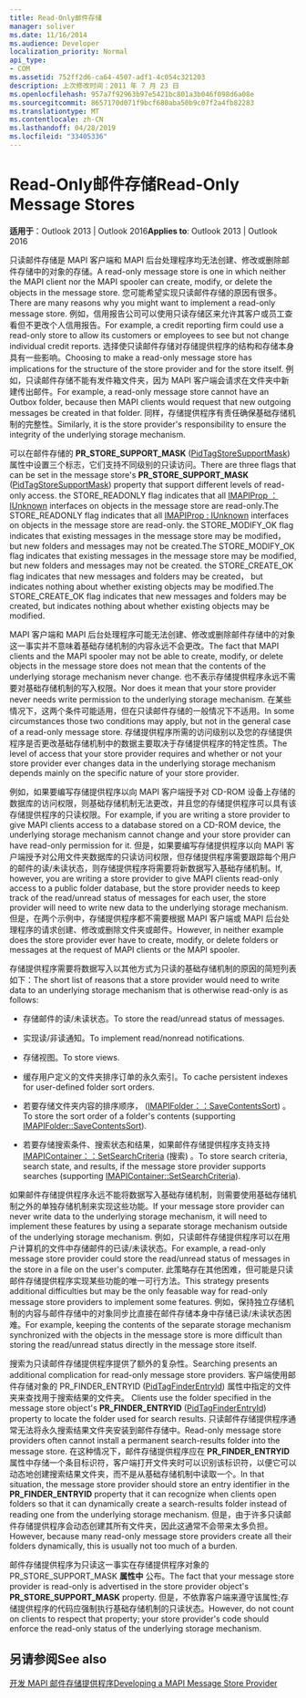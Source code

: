```yaml
---
title: Read-Only邮件存储
manager: soliver
ms.date: 11/16/2014
ms.audience: Developer
localization_priority: Normal
api_type:
- COM
ms.assetid: 752ff2d6-ca64-4507-adf1-4c054c321203
description: 上次修改时间：2011 年 7 月 23 日
ms.openlocfilehash: 957a7f92963b97e5421bc801a3b046f098d6a08e
ms.sourcegitcommit: 8657170d071f9bcf680aba50b9c07f2a4fb82283
ms.translationtype: MT
ms.contentlocale: zh-CN
ms.lasthandoff: 04/28/2019
ms.locfileid: "33405336"
---
```

# <a name="read-only-message-stores"></a><span data-ttu-id="d208e-103">Read-Only邮件存储</span><span class="sxs-lookup"><span data-stu-id="d208e-103">Read-Only Message Stores</span></span>

  
  
<span data-ttu-id="d208e-104">**适用于**：Outlook 2013 | Outlook 2016</span><span class="sxs-lookup"><span data-stu-id="d208e-104">**Applies to**: Outlook 2013 | Outlook 2016</span></span> 
  
<span data-ttu-id="d208e-105">只读邮件存储是 MAPI 客户端和 MAPI 后台处理程序均无法创建、修改或删除邮件存储中的对象的存储。</span><span class="sxs-lookup"><span data-stu-id="d208e-105">A read-only message store is one in which neither the MAPI client nor the MAPI spooler can create, modify, or delete the objects in the message store.</span></span> <span data-ttu-id="d208e-106">您可能希望实现只读邮件存储的原因有很多。</span><span class="sxs-lookup"><span data-stu-id="d208e-106">There are many reasons why you might want to implement a read-only message store.</span></span> <span data-ttu-id="d208e-107">例如，信用报告公司可以使用只读存储区来允许其客户或员工查看但不更改个人信用报告。</span><span class="sxs-lookup"><span data-stu-id="d208e-107">For example, a credit reporting firm could use a read-only store to allow its customers or employees to see but not change individual credit reports.</span></span> <span data-ttu-id="d208e-108">选择使只读邮件存储对存储提供程序的结构和存储本身具有一些影响。</span><span class="sxs-lookup"><span data-stu-id="d208e-108">Choosing to make a read-only message store has implications for the structure of the store provider and for the store itself.</span></span> <span data-ttu-id="d208e-109">例如，只读邮件存储不能有发件箱文件夹，因为 MAPI 客户端会请求在文件夹中新建传出邮件。</span><span class="sxs-lookup"><span data-stu-id="d208e-109">For example, a read-only message store cannot have an Outbox folder, because then MAPI clients would request that new outgoing messages be created in that folder.</span></span> <span data-ttu-id="d208e-110">同样，存储提供程序有责任确保基础存储机制的完整性。</span><span class="sxs-lookup"><span data-stu-id="d208e-110">Similarly, it is the store provider's responsibility to ensure the integrity of the underlying storage mechanism.</span></span>
  
<span data-ttu-id="d208e-111">可以在邮件存储的 **PR_STORE_SUPPORT_MASK** ([PidTagStoreSupportMask](pidtagstoresupportmask-canonical-property.md)) 属性中设置三个标志，它们支持不同级别的只读访问。</span><span class="sxs-lookup"><span data-stu-id="d208e-111">There are three flags that can be set in the message store's **PR_STORE_SUPPORT_MASK** ([PidTagStoreSupportMask](pidtagstoresupportmask-canonical-property.md)) property that support different levels of read-only access.</span></span> <span data-ttu-id="d208e-112">the STORE_READONLY flag indicates that all [IMAPIProp ： IUnknown](imapipropiunknown.md) interfaces on objects in the message store are read-only.</span><span class="sxs-lookup"><span data-stu-id="d208e-112">The STORE_READONLY flag indicates that all [IMAPIProp : IUnknown](imapipropiunknown.md) interfaces on objects in the message store are read-only.</span></span> <span data-ttu-id="d208e-113">the STORE_MODIFY_OK flag indicates that existing messages in the message store may be modified， but new folders and messages may not be created.</span><span class="sxs-lookup"><span data-stu-id="d208e-113">The STORE_MODIFY_OK flag indicates that existing messages in the message store may be modified, but new folders and messages may not be created.</span></span> <span data-ttu-id="d208e-114">the STORE_CREATE_OK flag indicates that new messages and folders may be created， but indicates nothing about whether existing objects may be modified.</span><span class="sxs-lookup"><span data-stu-id="d208e-114">The STORE_CREATE_OK flag indicates that new messages and folders may be created, but indicates nothing about whether existing objects may be modified.</span></span> 
  
<span data-ttu-id="d208e-115">MAPI 客户端和 MAPI 后台处理程序可能无法创建、修改或删除邮件存储中的对象这一事实并不意味着基础存储机制的内容永远不会更改。</span><span class="sxs-lookup"><span data-stu-id="d208e-115">The fact that MAPI clients and the MAPI spooler may not be able to create, modify, or delete objects in the message store does not mean that the contents of the underlying storage mechanism never change.</span></span> <span data-ttu-id="d208e-116">也不表示存储提供程序永远不需要对基础存储机制的写入权限。</span><span class="sxs-lookup"><span data-stu-id="d208e-116">Nor does it mean that your store provider never needs write permission to the underlying storage mechanism.</span></span> <span data-ttu-id="d208e-117">在某些情况下，这两个条件可能适用，但在只读邮件存储的一般情况下不适用。</span><span class="sxs-lookup"><span data-stu-id="d208e-117">In some circumstances those two conditions may apply, but not in the general case of a read-only message store.</span></span> <span data-ttu-id="d208e-118">存储提供程序所需的访问级别以及您的存储提供程序是否更改基础存储机制中的数据主要取决于存储提供程序的特定性质。</span><span class="sxs-lookup"><span data-stu-id="d208e-118">The level of access that your store provider requires and whether or not your store provider ever changes data in the underlying storage mechanism depends mainly on the specific nature of your store provider.</span></span>
  
<span data-ttu-id="d208e-119">例如，如果要编写存储提供程序以向 MAPI 客户端授予对 CD-ROM 设备上存储的数据库的访问权限，则基础存储机制无法更改，并且您的存储提供程序可以具有该存储提供程序的只读权限。</span><span class="sxs-lookup"><span data-stu-id="d208e-119">For example, if you are writing a store provider to give MAPI clients access to a database stored on a CD-ROM device, the underlying storage mechanism cannot change and your store provider can have read-only permission for it.</span></span> <span data-ttu-id="d208e-120">但是，如果要编写存储提供程序以向 MAPI 客户端授予对公用文件夹数据库的只读访问权限，但存储提供程序需要跟踪每个用户的邮件的读/未读状态，则存储提供程序将需要将新数据写入基础存储机制。</span><span class="sxs-lookup"><span data-stu-id="d208e-120">If, however, you are writing a store provider to give MAPI clients read-only access to a public folder database, but the store provider needs to keep track of the read/unread status of messages for each user, the store provider will need to write new data to the underlying storage mechanism.</span></span> <span data-ttu-id="d208e-121">但是，在两个示例中，存储提供程序都不需要根据 MAPI 客户端或 MAPI 后台处理程序的请求创建、修改或删除文件夹或邮件。</span><span class="sxs-lookup"><span data-stu-id="d208e-121">However, in neither example does the store provider ever have to create, modify, or delete folders or messages at the request of MAPI clients or the MAPI spooler.</span></span>
  
<span data-ttu-id="d208e-122">存储提供程序需要将数据写入以其他方式为只读的基础存储机制的原因的简短列表如下：</span><span class="sxs-lookup"><span data-stu-id="d208e-122">The short list of reasons that a store provider would need to write data to an underlying storage mechanism that is otherwise read-only is as follows:</span></span>
  
- <span data-ttu-id="d208e-123">存储邮件的读/未读状态。</span><span class="sxs-lookup"><span data-stu-id="d208e-123">To store the read/unread status of messages.</span></span>
    
- <span data-ttu-id="d208e-124">实现读/非读通知。</span><span class="sxs-lookup"><span data-stu-id="d208e-124">To implement read/nonread notifications.</span></span> 
    
- <span data-ttu-id="d208e-125">存储视图。</span><span class="sxs-lookup"><span data-stu-id="d208e-125">To store views.</span></span>
    
- <span data-ttu-id="d208e-126">缓存用户定义的文件夹排序订单的永久索引。</span><span class="sxs-lookup"><span data-stu-id="d208e-126">To cache persistent indexes for user-defined folder sort orders.</span></span>
    
- <span data-ttu-id="d208e-127">若要存储文件夹内容的排序顺序， ([IMAPIFolder：：SaveContentsSort](imapifolder-savecontentssort.md)) 。</span><span class="sxs-lookup"><span data-stu-id="d208e-127">To store the sort order of a folder's contents (supporting [IMAPIFolder::SaveContentsSort](imapifolder-savecontentssort.md)).</span></span>
    
- <span data-ttu-id="d208e-128">若要存储搜索条件、搜索状态和结果，如果邮件存储提供程序支持支持 [IMAPIContainer：：SetSearchCriteria](imapicontainer-setsearchcriteria.md) (搜索) 。</span><span class="sxs-lookup"><span data-stu-id="d208e-128">To store search criteria, search state, and results, if the message store provider supports searches (supporting [IMAPIContainer::SetSearchCriteria](imapicontainer-setsearchcriteria.md)).</span></span>
    
<span data-ttu-id="d208e-129">如果邮件存储提供程序永远不能将数据写入基础存储机制，则需要使用基础存储机制之外的单独存储机制来实现这些功能。</span><span class="sxs-lookup"><span data-stu-id="d208e-129">If your message store provider can never write data to the underlying storage mechanism, it will need to implement these features by using a separate storage mechanism outside of the underlying storage mechanism.</span></span> <span data-ttu-id="d208e-130">例如，只读邮件存储提供程序可以在用户计算机的文件中存储邮件的已读/未读状态。</span><span class="sxs-lookup"><span data-stu-id="d208e-130">For example, a read-only message store provider could store the read/unread status of messages in the store in a file on the user's computer.</span></span> <span data-ttu-id="d208e-131">此策略存在其他困难，但可能是只读邮件存储提供程序实现某些功能的唯一可行方法。</span><span class="sxs-lookup"><span data-stu-id="d208e-131">This strategy presents additional difficulties but may be the only feasable way for read-only message store providers to implement some features.</span></span> <span data-ttu-id="d208e-132">例如，保持独立存储机制的内容与邮件存储中的对象同步比直接在邮件存储本身中存储已读/未读状态困难。</span><span class="sxs-lookup"><span data-stu-id="d208e-132">For example, keeping the contents of the separate storage mechanism synchronized with the objects in the message store is more difficult than storing the read/unread status directly in the message store itself.</span></span>
  
<span data-ttu-id="d208e-133">搜索为只读邮件存储提供程序提供了额外的复杂性。</span><span class="sxs-lookup"><span data-stu-id="d208e-133">Searching presents an additional complication for read-only message store providers.</span></span> <span data-ttu-id="d208e-134">客户端使用邮件存储对象的 PR_FINDER_ENTRYID ([PidTagFinderEntryId](pidtagfinderentryid-canonical-property.md)) 属性中指定的文件夹来查找用于搜索结果的文件夹。 </span><span class="sxs-lookup"><span data-stu-id="d208e-134">Clients use the folder specified in the message store object's **PR_FINDER_ENTRYID** ([PidTagFinderEntryId](pidtagfinderentryid-canonical-property.md)) property to locate the folder used for search results.</span></span> <span data-ttu-id="d208e-135">只读邮件存储提供程序通常无法将永久搜索结果文件夹安装到邮件存储中。</span><span class="sxs-lookup"><span data-stu-id="d208e-135">Read-only message store providers often cannot install a permanent search-results folder into the message store.</span></span> <span data-ttu-id="d208e-136">在这种情况下，邮件存储提供程序应在 **PR_FINDER_ENTRYID** 属性中存储一个条目标识符，客户端打开文件夹时可以识别该标识符，以便它可以动态地创建搜索结果文件夹，而不是从基础存储机制中读取一个。</span><span class="sxs-lookup"><span data-stu-id="d208e-136">In that situation, the message store provider should store an entry identifier in the **PR_FINDER_ENTRYID** property that it can recognize when clients open folders so that it can dynamically create a search-results folder instead of reading one from the underlying storage mechanism.</span></span> <span data-ttu-id="d208e-137">但是，由于许多只读邮件存储提供程序会动态创建其所有文件夹，因此这通常不会带来太多负担。</span><span class="sxs-lookup"><span data-stu-id="d208e-137">However, because many read-only message store providers create all their folders dynamically, this is usually not too much of a burden.</span></span> 
  
<span data-ttu-id="d208e-138">邮件存储提供程序为只读这一事实在存储提供程序对象的 PR_STORE_SUPPORT_MASK **属性中** 公布。</span><span class="sxs-lookup"><span data-stu-id="d208e-138">The fact that your message store provider is read-only is advertised in the store provider object's **PR_STORE_SUPPORT_MASK** property.</span></span> <span data-ttu-id="d208e-139">但是，不依靠客户端来遵守该属性;存储提供程序的代码应强制执行基础存储机制的只读状态。</span><span class="sxs-lookup"><span data-stu-id="d208e-139">However, do not count on clients to respect that property; your store provider's code should enforce the read-only status of the underlying storage mechanism.</span></span> 
  
## <a name="see-also"></a><span data-ttu-id="d208e-140">另请参阅</span><span class="sxs-lookup"><span data-stu-id="d208e-140">See also</span></span>



[<span data-ttu-id="d208e-141">开发 MAPI 邮件存储提供程序</span><span class="sxs-lookup"><span data-stu-id="d208e-141">Developing a MAPI Message Store Provider</span></span>](developing-a-mapi-message-store-provider.md)

